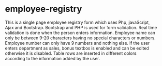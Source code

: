 # employee-registry
This is a single page employee registry form which uses Php, javaScript, Ajax and Bootstrap. Bootstrap and PHP is used for form validation. Real time validation is done when the person enters information. Employee name can only be between 9-20 characters having no special characters or numbers. Employee number can only have 9 numbers and nothing else. If the user enters department as sales, bonus textbox is enabled and can be edited otherwise it is disabled. Table rows are inserted in different colors according to the information added by the user.
